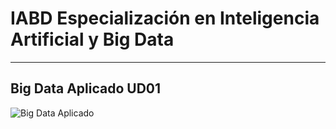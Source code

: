 # IABD Especialización en Inteligencia Artificial y Big Data
---
## Big Data Aplicado UD01

![Big Data Aplicado](./BDA%20UD01%20Portada.PNG "Introducción a Apache Hadoop") 